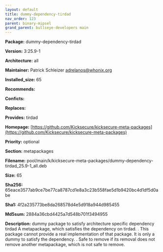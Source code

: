 ```yaml
---
layout: default
title: dummy-dependency-tirdad
nav_order: 123
parent: binary-mipsel
grand_parent: bullseye-developers main
---
```


**Package:** dummy-dependency-tirdad

**Version:** 3:25.9-1

**Architecture:**  all

**Maintainer:**  Patrick Schleizer <adrelanos@whonix.org>

**Installed_size:**  65

**Recommends:**  

**Conficts:**  

**Replaces:**  

**Provides:**  tirdad

**Homepage:**  [https://github.com/Kicksecure/kicksecure-meta-packages](https://github.com/Kicksecure/kicksecure-meta-packages)

**Priority:**  optional

**Section:** metapackages

**Filename:**  pool/main/k/kicksecure-meta-packages/dummy-dependency-tirdad_25.9-1_all.deb

**Size:**  65

**Sha256:**  65eace3577ab9ce7be77ca8787cd1e8a3c23b558fae5d1b9420bc4d1df5d0abe

**Sha1:**  4f2a235773be8da268578d4e5d918a944d985455

**Md5sum:**  2884a36cbd4425a7d548b701f3494955

**Description:** dummy package to satisfy architecture specific dependency tirdad
 A metapackage, which satisfies the dependency on tirdad.
 .
 This package cannot provide a real implementation of that package. It is only
 a dummy to satisfy the dependency.
 .
 Safe to remove if its removal does not remove another metapackage, which is
 not safe to remove.


